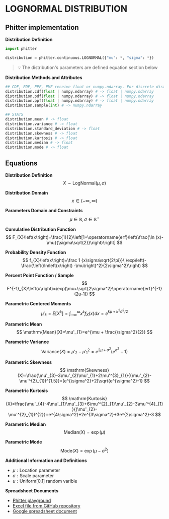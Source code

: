 # LOGNORMAL DISTRIBUTION

## Phitter implementation

**Distribution Definition**

```python
import phitter

distribution = phitter.continuous.LOGNORMAL({"mu": *, "sigma": *})
```

> 💡 The distribution's parameters are defined equation section below

**Distribution Methods and Attributes**

```python
## CDF, PDF, PPF, PMF receive float or numpy.ndarray. For discrete distributions PMF instead of PDF. Parameters notation are in description of ditribution
distribution.cdf(float | numpy.ndarray) # -> float | numpy.ndarray
distribution.pdf(float | numpy.ndarray) # -> float | numpy.ndarray
distribution.ppf(float | numpy.ndarray) # -> float | numpy.ndarray
distribution.sample(int) # -> numpy.ndarray

## STATS
distribution.mean # -> float
distribution.variance # -> float
distribution.standard_deviation # -> float
distribution.skewness # -> float
distribution.kurtosis # -> float
distribution.median # -> float
distribution.mode # -> float
```

## Equations

**Distribution Definition**
$$ X\sim\mathrm{LogNormal}\left(\mu,\sigma\right) $$

**Distribution Domain**
$$ x\in\left(-\infty,\infty\right) $$

**Parameters Domain and Constraints**
$$ \mu\in\mathbb{R}, \sigma\in\mathbb{R}^{+} $$

**Cumulative Distribution Function**
$$ F_{X}\left(x\right)=\frac{1}{2}\left[1+\operatorname{erf}\left(\frac{\ln (x)-\mu}{\sigma\sqrt{2}}\right)\right] $$

**Probability Density Function**
$$ f_{X}\left(x\right)=\frac 1 {x\sigma\sqrt{2\pi}}\ \exp\left(-\frac{\left(\ln\left(x\right) -\mu\right)^2}{2\sigma^2}\right) $$

**Percent Point Function / Sample**
$$ F^{-1}_{X}\left(u\right)=\exp(\mu+\sqrt{2\sigma^2}\operatorname{erf}^{-1}(2u-1)) $$

**Parametric Centered Moments**
$$ \mu'_{k}=E[X^k]=\int_{-\infty}^{\infty}x^{k}f_{X}\left(x\right)dx=e^{k\mu+k^2\sigma^2/2} $$

**Parametric Mean**
$$ \mathrm{Mean}(X)=\mu'_{1}=e^{\mu + \frac{\sigma^2}{2}} $$

**Parametric Variance**
$$ \mathrm{Variance}(X)=\mu'_{2}-\mu'^{2}_{1}=e^{2\mu+\sigma^2}(e^{\sigma^2}-1) $$

**Parametric Skewness**
$$ \mathrm{Skewness}(X)=\frac{\mu'_{3}-3\mu'_{2}\mu'_{1}+2\mu'^{3}_{1}}{(\mu'_{2}-\mu'^{2}_{1})^{1.5}}=(e^{\sigma^2}+2)\sqrt{e^{\sigma^2}-1} $$

**Parametric Kurtosis**
$$ \mathrm{Kurtosis}(X)=\frac{\mu'_{4}-4\mu'_{1}\mu'_{3}+6\mu'^{2}_{1}\mu'_{2}-3\mu'^{4}_{1}}{(\mu'_{2}-\mu'^{2}_{1})^{2}}=e^{4\sigma^2}+2e^{3\sigma^2}+3e^{2\sigma^2}-3 $$

**Parametric Median**
$$ \mathrm{Median}(X)=\exp(\mu) $$

**Parametric Mode**
$$ \mathrm{Mode}(X)=\exp(\mu-\sigma^2) $$

**Additional Information and Definitions**
- $\mu:\text{Location parameter}$
- $\sigma:\text{Scale parameter}$
- $u:\text{Uniform[0,1] random varible}$

**Spreadsheet Documents**

-   [Phitter playground](https://phitter.io/distributions/continuous/lognormal)
-   [Excel file from GitHub repository](https://github.com/phitterio/phitter-files/blob/main/continuous/lognormal.xlsx)
-   [Google spreadsheet document](https://docs.google.com/spreadsheets/d/1lS1cR4C2R45ug0ZyLxBlRBtcXH6hNPE1L-5wP68gUpA)
    